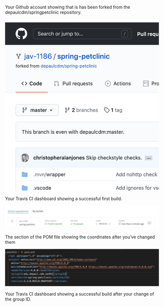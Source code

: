 Your Github account showing that is has been forked from the depaulcdm/springpetclinic repository.

![Screen Capture #1](images/pic1.png)

Your Travis CI dashboard showing a successful first build.

![Screen Capture #1](images/pic2.png)

The section of the POM file showing the coordinates after you’ve changed them

![Screen Capture #1](images/pic3.png)

Your Travis CI dashboard showing a successful build after your change of the group
ID.




